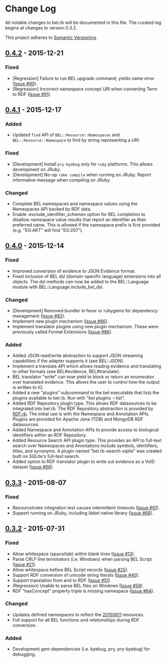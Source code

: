# Change Log
All notable changes to bel.rb will be documented in this file. The curated log begins at changes to version 0.3.2.

This project adheres to [Semantic Versioning](http://semver.org/).

## [0.4.2][0.4.2] - 2015-12-21
### Fixed
- [Regression] Failure to run BEL upgrade command; yields name error ([Issue #90][90]).
- [Regression] Incorrect namespace concept URI when converting Term to RDF ([Issue #91][91]).

## [0.4.1][0.4.1] - 2015-12-17
### Added
- Updated `find` API of `BEL::Resource::Namespaces` and `BEL::Resource::Namespace` to find by string representing a URI.

### Fixed
- [Development] Install `pry-byebug` only for `ruby` platforms. This allows development on JRuby.
- [Development] No-op `rake compile` when running on JRuby. Report informative message when compiling on JRuby.

### Changed
- Complete BEL namespaces and namespace values using the Namespaces API backed by RDF data.
- Enable :exclude_identifier_schemes option for BEL completion to disallow namespace value results that report an identifier as their preferred name. This is allowed if the namespace prefix is first provided (e.g. "EG:AKT" will find "EG:207").

## [0.4.0][0.4.0] - 2015-12-14
### Fixed
- Improved conversion of evidence to JSON Evidence format.
- Fixed inclusion of BEL dsl (domain-specific language) extensions into all objects. The dsl methods can now be added to the BEL::Language module with BEL::Language.include_bel_dsl.

### Changed
- [Development] Removed bundler in favor or rubygems for dependency management ([Issue #82][82]).
- Implement new plugin mechanism ([Issue #86][86]).
- Implement translator plugins using new plugin mechanism. These were previously called Format Extensions ([Issue #86][86]).

### Added
- Added JSON read/write abstraction to support JSON streaming capabilities if the adapter supports it (see BEL::JSON).
- Implement a translate API which allows reading evidence and translating to other formats (see BEL#evidence, BEL#translate).
- BEL translator "write" can now yield to block or return an enumerator over translated evidence. This allows the user to control how the output is written to IO.
- Added a new "plugins" subcommand to the bel executable that lists the plugins available to bel.rb. Run with "bel plugins --list".
- Added RDF Repository plugin type. This allows RDF datasources to be integrated into bel.rb. The RDF Repository abstraction is provided by [RDF.rb][RDF.rb]. The initial use is with the Namespace and Annotation APIs. Plugins are provided for Apache Jena (TDB) and MongoDB RDF datasources.
- Added Namespace and Annotation APIs to provide access to biological identifiers within an RDF Repository.
- Added Resource Search API plugin type. This provides an API to full-text search over Namespaces and Annotations include symbols, identifiers, titles, and synonyms. A plugin named "bel.rb-search-sqlite" was created built on SQLite's full-text search.
- Added option to RDF translator plugin to write out evidence as a VoID dataset ([Issue #66][66]).

## [0.3.3][0.3.3] - 2015-08-07
### Fixed
- ResourceIndex integration test causes intermittent timeouts ([Issue #61][61]).
- Support running on JRuby, including libbel native library ([Issue #68][68]).

## [0.3.2][0.3.2] - 2015-07-31
### Fixed
- Allow whitespace (space/tab) within blank lines ([Issue #13][13]).
- Parse CRLF line terminators (i.e. Windows) when parsing BEL Script ([Issue #21][21]).
- Allow whitespace before BEL Script records ([Issue #25][25]).
- Support RDF conversion of unicode string literals ([Issue #40][40]).
- Support translation from and to RDF ([Issue #51][51]).
- (Regression) Unable to parse BEL files on Windows ([Issue #59][59]).
- RDF "hasConcept" property triple is missing namespace ([Issue #64][64]).

### Changed
- Updates defined namespaces to reflect the [20150611][20150611] resources.
- Full support for all BEL functions and relationships during RDF conversion.

### Added
- Development gem dependencies (i.e. byebug, pry, pry-byebug) for debugging.

[0.4.2]:    https://github.com/OpenBEL/bel.rb/compare/0.4.1...0.4.2
[0.4.1]:    https://github.com/OpenBEL/bel.rb/compare/0.4.0...0.4.1
[0.4.0]:    https://github.com/OpenBEL/bel.rb/compare/0.3.3...0.4.0
[0.3.2]:    https://github.com/OpenBEL/bel.rb/compare/0.3.1...0.3.2
[0.3.3]:    https://github.com/OpenBEL/bel.rb/compare/0.3.2...0.3.3
[13]:       https://github.com/OpenBEL/bel.rb/issues/13
[21]:       https://github.com/OpenBEL/bel.rb/issues/21
[25]:       https://github.com/OpenBEL/bel.rb/issues/25
[40]:       https://github.com/OpenBEL/bel.rb/issues/40
[51]:       https://github.com/OpenBEL/bel.rb/issues/51
[59]:       https://github.com/OpenBEL/bel.rb/issues/59
[61]:       https://github.com/OpenBEL/bel.rb/issues/61
[64]:       https://github.com/OpenBEL/bel.rb/issues/64
[66]:       https://github.com/OpenBEL/bel.rb/issues/66
[68]:       https://github.com/OpenBEL/bel.rb/issues/68
[82]:       https://github.com/OpenBEL/bel.rb/issues/82
[86]:       https://github.com/OpenBEL/bel.rb/pull/86
[90]:       https://github.com/OpenBEL/bel.rb/issues/90
[91]:       https://github.com/OpenBEL/bel.rb/issues/91
[20150611]: http://resource.belframework.org/belframework/20150611/
[RDF.rb]:   https://github.com/ruby-rdf/rdf
